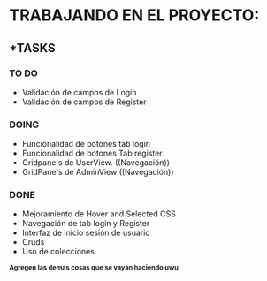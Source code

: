 # TRABAJANDO EN EL PROYECTO: 

## ***TASKS**
### **TO DO**
- Validación de campos de Login
- Validación de campos de Register
### DOING
- Funcionalidad de botones tab login
- Funcionalidad de botones Tab register
- Gridpane's de UserView. ((Navegación))
- GridPane's de AdminView ((Navegación))
### DONE
- Mejoramiento de Hover and Selected CSS
- Navegación de tab login y Register 
- Interfaz de inicio sesión de usuario
- Cruds
- Uso de colecciones


<sub>**Agregen las demas cosas que se vayan haciendo uwu**</sub>
